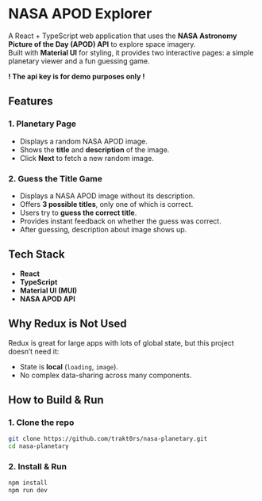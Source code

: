 # NASA APOD Explorer

A React + TypeScript web application that uses the **NASA Astronomy Picture of the Day (APOD) API** to explore space imagery.  
Built with **Material UI** for styling, it provides two interactive pages: a simple planetary viewer and a fun guessing game.

**! The api key is for demo purposes only !**

## Features

### 1. Planetary Page
- Displays a random NASA APOD image.  
- Shows the **title** and **description** of the image.  
- Click **Next** to fetch a new random image.  

### 2. Guess the Title Game
- Displays a NASA APOD image without its description.  
- Offers **3 possible titles**, only one of which is correct.  
- Users try to **guess the correct title**.  
- Provides instant feedback on whether the guess was correct.
- After guessing, description about image shows up.

## Tech Stack

- **React**
- **TypeScript**
- **Material UI (MUI)**
- **NASA APOD API**

## Why Redux is Not Used

Redux is great for large apps with lots of global state, but this project doesn’t need it:
- State is **local** (`loading`, `image`).  
- No complex data-sharing across many components.  

## How to Build & Run

### 1. Clone the repo
```bash
git clone https://github.com/trakt0rs/nasa-planetary.git
cd nasa-planetary
```

### 2. Install & Run
```bash
npm install
npm run dev
```
